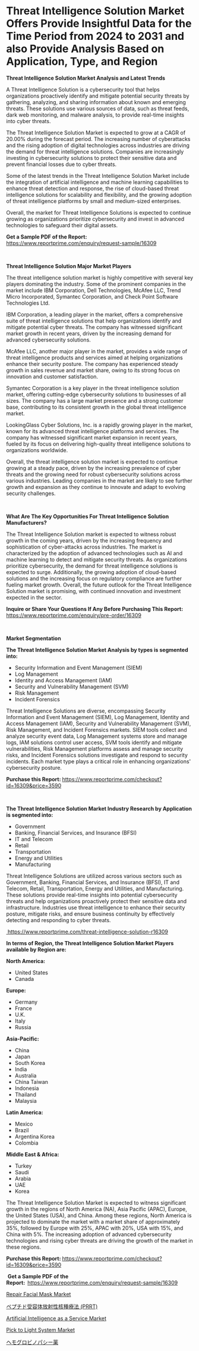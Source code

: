 <p><h1>Threat Intelligence Solution Market Offers Provide Insightful Data for the Time Period from 2024 to 2031 and also Provide Analysis Based on Application, Type, and Region</h1></p><p><strong>Threat Intelligence Solution Market Analysis and Latest Trends</strong></p>
<p><p>A Threat Intelligence Solution is a cybersecurity tool that helps organizations proactively identify and mitigate potential security threats by gathering, analyzing, and sharing information about known and emerging threats. These solutions use various sources of data, such as threat feeds, dark web monitoring, and malware analysis, to provide real-time insights into cyber threats.</p><p>The Threat Intelligence Solution Market is expected to grow at a CAGR of 20.00% during the forecast period. The increasing number of cyberattacks and the rising adoption of digital technologies across industries are driving the demand for threat intelligence solutions. Companies are increasingly investing in cybersecurity solutions to protect their sensitive data and prevent financial losses due to cyber threats.</p><p>Some of the latest trends in the Threat Intelligence Solution Market include the integration of artificial intelligence and machine learning capabilities to enhance threat detection and response, the rise of cloud-based threat intelligence solutions for scalability and flexibility, and the growing adoption of threat intelligence platforms by small and medium-sized enterprises.</p><p>Overall, the market for Threat Intelligence Solutions is expected to continue growing as organizations prioritize cybersecurity and invest in advanced technologies to safeguard their digital assets.</p></p>
<p><strong>Get a Sample PDF of the Report:&nbsp;</strong> <a href="https://www.reportprime.com/enquiry/request-sample/16309">https://www.reportprime.com/enquiry/request-sample/16309</a></p>
<p>&nbsp;</p>
<p><strong>Threat Intelligence Solution Major Market Players</strong></p>
<p><p>The threat intelligence solution market is highly competitive with several key players dominating the industry. Some of the prominent companies in the market include IBM Corporation, Dell Technologies, McAfee LLC, Trend Micro Incorporated, Symantec Corporation, and Check Point Software Technologies Ltd.</p><p>IBM Corporation, a leading player in the market, offers a comprehensive suite of threat intelligence solutions that help organizations identify and mitigate potential cyber threats. The company has witnessed significant market growth in recent years, driven by the increasing demand for advanced cybersecurity solutions.</p><p>McAfee LLC, another major player in the market, provides a wide range of threat intelligence products and services aimed at helping organizations enhance their security posture. The company has experienced steady growth in sales revenue and market share, owing to its strong focus on innovation and customer satisfaction.</p><p>Symantec Corporation is a key player in the threat intelligence solution market, offering cutting-edge cybersecurity solutions to businesses of all sizes. The company has a large market presence and a strong customer base, contributing to its consistent growth in the global threat intelligence market.</p><p>LookingGlass Cyber Solutions, Inc. is a rapidly growing player in the market, known for its advanced threat intelligence platforms and services. The company has witnessed significant market expansion in recent years, fueled by its focus on delivering high-quality threat intelligence solutions to organizations worldwide.</p><p>Overall, the threat intelligence solution market is expected to continue growing at a steady pace, driven by the increasing prevalence of cyber threats and the growing need for robust cybersecurity solutions across various industries. Leading companies in the market are likely to see further growth and expansion as they continue to innovate and adapt to evolving security challenges.</p></p>
<p>&nbsp;</p>
<p><strong>What Are The Key Opportunities For Threat Intelligence Solution Manufacturers?</strong></p>
<p><p>The Threat Intelligence Solution market is expected to witness robust growth in the coming years, driven by the increasing frequency and sophistication of cyber-attacks across industries. The market is characterized by the adoption of advanced technologies such as AI and machine learning to detect and mitigate security threats. As organizations prioritize cybersecurity, the demand for threat intelligence solutions is expected to surge. Additionally, the growing adoption of cloud-based solutions and the increasing focus on regulatory compliance are further fueling market growth. Overall, the future outlook for the Threat Intelligence Solution market is promising, with continued innovation and investment expected in the sector.</p></p>
<p><strong>Inquire or Share Your Questions If Any Before Purchasing This Report:</strong> <a href="https://www.reportprime.com/enquiry/pre-order/16309">https://www.reportprime.com/enquiry/pre-order/16309</a></p>
<p>&nbsp;</p>
<p><strong>Market Segmentation</strong></p>
<p><strong>The Threat Intelligence Solution Market Analysis by types is segmented into:</strong></p>
<p><ul><li>Security Information and Event Management (SIEM)</li><li>Log Management</li><li>Identity and Access Management (IAM)</li><li>Security and Vulnerability Management (SVM)</li><li>Risk Management</li><li>Incident Forensics</li></ul></p>
<p><p>Threat Intelligence Solutions are diverse, encompassing Security Information and Event Management (SIEM), Log Management, Identity and Access Management (IAM), Security and Vulnerability Management (SVM), Risk Management, and Incident Forensics markets. SIEM tools collect and analyze security event data, Log Management systems store and manage logs, IAM solutions control user access, SVM tools identify and mitigate vulnerabilities, Risk Management platforms assess and manage security risks, and Incident Forensics solutions investigate and respond to security incidents. Each market type plays a critical role in enhancing organizations' cybersecurity posture.</p></p>
<p><strong>Purchase this Report:&nbsp;</strong><a href="https://www.reportprime.com/checkout?id=16309&price=3590">https://www.reportprime.com/checkout?id=16309&price=3590</a></p>
<p>&nbsp;</p>
<p><strong>The Threat Intelligence Solution Market Industry Research by Application is segmented into:</strong></p>
<p><ul><li>Government</li><li>Banking, Financial Services, and Insurance (BFSI)</li><li>IT and Telecom</li><li>Retail</li><li>Transportation</li><li>Energy and Utilities</li><li>Manufacturing</li></ul></p>
<p><p>Threat Intelligence Solutions are utilized across various sectors such as Government, Banking, Financial Services, and Insurance (BFSI), IT and Telecom, Retail, Transportation, Energy and Utilities, and Manufacturing. These solutions provide real-time insights into potential cybersecurity threats and help organizations proactively protect their sensitive data and infrastructure. Industries use threat intelligence to enhance their security posture, mitigate risks, and ensure business continuity by effectively detecting and responding to cyber threats.</p></p>
<p><a href="https://www.reportprime.com/threat-intelligence-solution-r16309">&nbsp;https://www.reportprime.com/threat-intelligence-solution-r16309</a></p>
<p><strong>In terms of Region, the Threat Intelligence Solution Market Players available by Region are:</strong></p>
<p>
    <p> <strong> North America: </strong>
        <ul>
            <li>United States</li>
            <li>Canada</li>
        </ul>
        </p> 
    <p> <strong> Europe: </strong>
        <ul>
            <li>Germany</li>
            <li>France</li>
            <li>U.K.</li>
            <li>Italy</li>
            <li>Russia</li>
        </ul>
        </p> 
    <p> <strong> Asia-Pacific: </strong>
        <ul>
            <li>China</li>
            <li>Japan</li>
            <li>South Korea</li>
            <li>India</li>
            <li>Australia</li>
            <li>China Taiwan</li>
            <li>Indonesia</li>
            <li>Thailand</li>
            <li>Malaysia</li>
        </ul>
        </p> 
    <p> <strong> Latin America: </strong>
        <ul>
            <li>Mexico</li>
            <li>Brazil</li>
            <li>Argentina Korea</li>
            <li>Colombia</li>
        </ul>
        </p> 
    <p> <strong> Middle East & Africa: </strong>
        <ul>
            <li>Turkey</li>
            <li>Saudi</li>
            <li>Arabia</li>
            <li>UAE</li>
            <li>Korea</li>
        </ul>
    </p>
    </p>
<p><p>The Threat Intelligence Solution Market is expected to witness significant growth in the regions of North America (NA), Asia Pacific (APAC), Europe, the United States (USA), and China. Among these regions, North America is projected to dominate the market with a market share of approximately 35%, followed by Europe with 25%, APAC with 20%, USA with 15%, and China with 5%. The increasing adoption of advanced cybersecurity technologies and rising cyber threats are driving the growth of the market in these regions.</p></p>
<p><strong>Purchase this Report: </strong><a href="https://www.reportprime.com/checkout?id=16309&price=3590">https://www.reportprime.com/checkout?id=16309&price=3590</a></p>
<p>&nbsp;<strong>Get a Sample PDF of the Report:&nbsp;&nbsp;</strong><a href="https://www.reportprime.com/enquiry/request-sample/16309">https://www.reportprime.com/enquiry/request-sample/16309</a></p>
<p><strong></strong></p>
<p><p><a href="https://issuu.com/reportprime-2/docs/repair-facial-mask-market-size-2030.pptx">Repair Facial Mask Market</a></p><p><a href="https://github.com/SimeonBode1/Market-Research-Report-List-1/blob/main/834717683067.md">ペプチド受容体放射性核種療法 (PRRT)</a></p><p><a href="https://github.com/ruddyyedelwadw/Market-Research-Report-List-2/blob/main/artificial-intelligence-as-a-service-market.md">Artificial Intelligence as a Service Market</a></p><p><a href="https://github.com/lorenzaSchmeler/Market-Research-Report-List-1/blob/main/pick-to-light-system-market.md">Pick to Light System Market</a></p><p><a href="https://github.com/leigh4852023/Market-Research-Report-List-1/blob/main/898149683066.md">ヘモグロビノパシー薬</a></p></p>